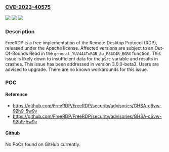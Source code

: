 ### [CVE-2023-40575](https://cve.mitre.org/cgi-bin/cvename.cgi?name=CVE-2023-40575)
![](https://img.shields.io/static/v1?label=Product&message=FreeRDP&color=blue)
![](https://img.shields.io/static/v1?label=Version&message=%3D%20%3E%3D%203.0.0-beta1%2C%20%3C%203.0.0-beta3%20&color=brighgreen)
![](https://img.shields.io/static/v1?label=Vulnerability&message=CWE-125%3A%20Out-of-bounds%20Read&color=brighgreen)

### Description

FreeRDP is a free implementation of the Remote Desktop Protocol (RDP), released under the Apache license. Affected versions are subject to an Out-Of-Bounds Read in the `general_YUV444ToRGB_8u_P3AC4R_BGRX` function. This issue is likely down to insufficient data for the `pSrc` variable and results in crashes. This issue has been addressed in version 3.0.0-beta3. Users are advised to upgrade. There are no known workarounds for this issue.

### POC

#### Reference
- https://github.com/FreeRDP/FreeRDP/security/advisories/GHSA-c6vw-92h9-5w9v
- https://github.com/FreeRDP/FreeRDP/security/advisories/GHSA-c6vw-92h9-5w9v

#### Github
No PoCs found on GitHub currently.

